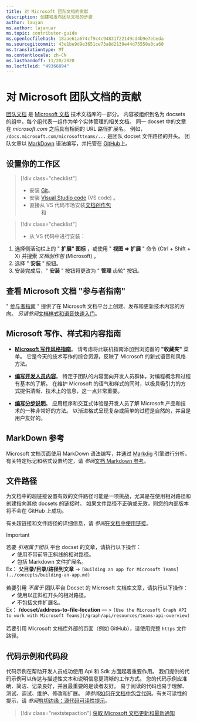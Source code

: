 ```yaml
---
title: 对 Microsoft 团队文档的贡献
description: 创建和发布团队文档的步骤
author: laujan
ms.author: lajanuar
ms.topic: contributor-guide
ms.openlocfilehash: 18aae61a674cf9c4c94831f22149cd4b9e7ebeda
ms.sourcegitcommit: 43e1be9d9e3651ce73a8d2139e44d75550a0ca60
ms.translationtype: MT
ms.contentlocale: zh-CN
ms.lasthandoff: 11/20/2020
ms.locfileid: "49366894"
---
```

# <a name="contributing-to-microsoft-teams-documentation"></a>对 Microsoft 团队文档的贡献

[团队文档](/microsoftteams/platform/overview) 是 [Microsoft 文档](https://docs.microsoft.com/) 技术文档库的一部分。 内容被组织到名为 docsets 的组中，每个组代表一组作为单个实体管理的相关文档。 同一 docset 中的文章在 *<span></span> microsoft.com* 之后具有相同的 URL 路径扩展名。  例如，  `/docs.microsoft.com/microsoftteams/...`   是团队 docset 文件路径的开头。 团队文章以  [MarkDown](#markdown-reference) 语法编写，并托管在 [GitHub](https://github.com/MicrosoftDocs/msteams-docs/tree/master/msteams-platform)上。

## <a name="set-up-your-workspace"></a>设置你的工作区

> [!div class="checklist"]
>
> * 安装 [Git](https://git-scm.com/book/en/v2/Getting-Started-Installing-Git)。
> * 安装 [Visual Studio code](https://code.visualstudio.com/) (VS code) 。
> * 直接从 VS 代码市场安装[文档创作包](https://marketplace.visualstudio.com/items?itemName=docsmsft.docs-authoring-pack)
<br>&emsp;&emsp; 和

> [!div class="checklist"]
>
> * 从 VS 代码中进行安装：

   1. 选择侧活动栏上的 " **扩展" 图标** ，或使用 " **视图 => 扩展** " 命令 (Ctrl + Shift + X) 并搜索 *文档创作包* (Microsoft) 。
   1. 选择 " **安装** " 按钮。
   1. 安装完成后，" **安装** " 按钮将更改为 " **管理** 齿轮" 按钮。

## <a name="review-the-microsoft-docs-contributors-guide"></a>查看 Microsoft 文档 "参与者指南"

" [参与者指南](/contribute) " 提供了在 Microsoft 文档平台上创建、发布和更新技术内容的方向。 *另请参阅*[文档样式和语音快速入门](/contribute/style-quick-start)。

## <a name="microsoft-writing-style-and-content-guides"></a>Microsoft 写作、样式和内容指南

* **[Microsoft 写作风格指南](/style-guide/welcome)**。 请考虑将此联机指南添加到浏览器的 **"收藏夹"** 菜单。 它是今天的技术写作的综合资源，反映了 Microsoft 的新式语音和风格方法。

* **[编写开发人员内容](/style-guide/developer-content/)**。 特定于团队的内容面向开发人员群体，对编程概念和过程有基本的了解。 在维护 Microsoft 的语气和样式的同时，以极具吸引力的方式提供清晰、技术上的信息，这一点非常重要。

* **[编写分步说明](/style-guide/procedures-instructions/writing-step-by-step-instructions)**。 应用程序和交互式体验是开发人员了解 Microsoft 产品和技术的一种非常好的方法。 以渐进格式呈现复杂或简单的过程是自然的，并且是用户友好的。

## <a name="markdown-reference"></a>MarkDown 参考

 Microsoft 文档页面使用 MarkDown 语法编写，并通过 [Markdig](https://github.com/lunet-io/markdig) 引擎进行分析。 有关特定标记和格式设置约定，请 *参阅*[文档 Markdown 参考](/contribute/markdown-reference)。

## <a name="file-paths"></a>文件路径

为文档中的超链接设置有效的文件路径可能是一项挑战，尤其是在使用相对路径和创建指向其他 docsets 的链接时。  如果文件路径不正确或无效，则您的内部版本将不会在 GitHub 上成功。

有关超链接和文件路径的详细信息，请 *参阅*[在文档中使用链接](/contribute/how-to-write-links)。

>[!IMPORTANT]
> 若要 *引用属于团队* 平台 docset 的文章，请执行以下操作：<br>
> &emsp;&#x2714; 使用不带前导正斜线的相对路径。<br>
> &emsp;&#x2714; 包括 Markdown 文件扩展名。<br>
>Ex：  **父目录/目录/路径到文章** -> `[Building an app for Microsoft Teams](../concepts/building-an-app.md)` <br><br>
> 若要引用 *不属于* 团队平台 Docset 的 Microsoft 文档库文章，请执行以下操作：<br>
> &emsp;&#x2714; 使用以正斜杠开头的相对路径。<br>
> &emsp;&#x2714; 不包括文件扩展名。 <br> Ex：  **/docset/address-to-file-location** — > `[Use the Microsoft Graph API to work with Microsoft Teams](/graph/api/resources/teams-api-overview)`<br><br>
> 若要引用 Microsoft 文档库外部的页面（例如 GitHub），请使用完整 `https` 文件路径。<br>

## <a name="code-samples-and-snippets"></a>代码示例和代码段

代码示例在帮助开发人员成功使用 Api 和 Sdk 方面起着重要作用。 我们提供的代码示例可以传达与描述性文本和说明信息更清晰的工作方式。 您的代码示例应准确、简洁、记录良好，并且最重要的是读者友好。 易于阅读的代码也易于理解、测试、调试、维护、修改和扩展。 *请参阅*[如何在文档中包含代码](/contribute/code-in-docs)。有关可读性的提示，请 *参阅*[剪切边缘：源代码可读性提示](/archive/msdn-magazine/2014/october/cutting-edge-source-code-readability-tips)。

> [!div class="nextstepaction"]
> [获取 Microsoft 文档更新和最新通知](/teamblog)
